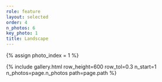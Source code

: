 ```yaml
---
role: feature
layout: selected
order: 4
n_photos: 6
key_photo: 1
title: Landscape
---
```


{% assign photo_index = 1 %}

{% include gallery.html row_height=600 row_tol=0.3 n_start=1 n_photos=page.n_photos path=page.path %}
